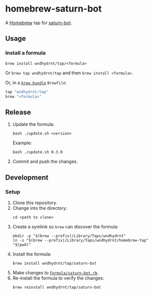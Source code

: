 # homebrew-saturn-bot

A [Homebrew](https://brew.sh) tap for [saturn-bot](https://github.com/wndhydrnt/saturn-bot).

## Usage

### Install a formula

`brew install wndhydrnt/tap/<formula>`

Or `brew tap wndhydrnt/tap` and then `brew install <formula>`.

Or, in a [`brew bundle`](https://github.com/Homebrew/homebrew-bundle) `Brewfile`:

```ruby
tap "wndhydrnt/tap"
brew "<formula>"
```

## Release

1. Update the formula:
   ```shell
   bash ./update.sh <version>
   ```
   Example:
   ```shell
   bash ./update.sh 0.3.0
   ```
2. Commit and push the changes.

## Development

### Setup

1. Clone this repository.
2. Change into the directory:
   ```shell
   cd <path to clone>
   ```
3. Create a symlink so `brew` can discover the formula:
   ```shell
   mkdir -p "$(brew --prefix)/Library/Taps/wndhydrnt"
   ln -s "$(brew --prefix)/Library/Taps/wndhydrnt/homebrew-tap" "$(pwd)"
   ```
4. Install the formula:
   ```shell
   brew install wndhydrnt/tap/saturn-bot
   ```
5. Make changes to [`Formula/saturn-bot.rb`](./Formula/saturn-bot.rb).
6. Re-install the formula to verify the changes:
   ```shell
   brew reinstall wndhydrnt/tap/saturn-bot
   ```
